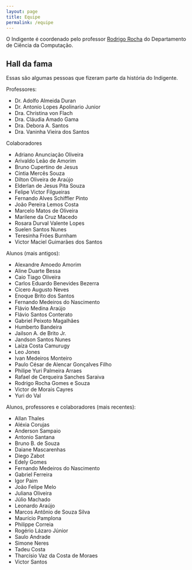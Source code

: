 ```yaml
---
layout: page
title: Equipe
permalink: /equipe
---
```


O Indigente é coordenado pelo professor [Rodrigo Rocha](http://wiki.dcc.ufba.br/DCC/ProfRodrigoRocha) do Departamento de Ciência da Computação.

## Hall da fama

Essas são algumas pessoas que fizeram parte da história do Indigente.

Professores:

- Dr. Adolfo Almeida Duran
- Dr. Antonio Lopes Apolinario Junior 
- Dra. Christina von Flach
- Dra. Cláudia Amado Gama
- Dra. Debora A. Santos
- Dra. Vaninha Vieira dos Santos

Colaboradores

- Adriano Anunciação Oliveira
- Arivaldo Leão de Amorim
- Bruno Cupertino de Jesus
- Cíntia Mercês Souza
- Dilton Oliveira de Araújo
- Elderlan de Jesus Pita Souza
- Felipe Victor Filgueiras
- Fernando Alves Schiffler Pinto
- João Pereira Lemos Costa
- Marcelo Matos de Oliveira
- Marilene da Cruz Macedo
- Rosara Durval Valente Lopes
- Suelen Santos Nunes
- Teresinha Fróes Burnham
- Victor Maciel Guimarães dos Santos

Alunos (mais antigos):

- Alexandre Amoedo Amorim
- Aline Duarte Bessa
- Caio Tiago Oliveira
- Carlos Eduardo Benevides Bezerra 
- Cícero Augusto Neves
- Enoque Brito dos Santos
- Fernando Medeiros do Nascimento
- Flávio Medina Araújo
- Flávio Santos Conterato
- Gabriel Peixoto Magalhães
- Humberto Bandeira
- Jailson A. de Brito Jr.
- Jandson Santos Nunes
- Laíza Costa Camurugy
- Leo Jones
- Ivan Medeiros Monteiro
- Paulo César de Alencar Gonçalves Filho
- Philipe Yuri Palmeira Arraes
- Rafael de Cerqueira Sanches Saraiva
- Rodrigo Rocha Gomes e Souza
- Victor de Morais Cayres
- Yuri do Val

Alunos, professores e colaboradores (mais recentes):

- Allan Thales
- Aléxia Corujas
- Anderson Sampaio
- Antonio Santana
- Bruno B. de Souza
- Daiane Mascarenhas
- Diego Zabot
- Edely Gomes
- Fernando Medeiros do Nascimento
- Gabriel Ferreira
- Igor Paim
- João Felipe Melo
- Juliana Oliveira
- Júlio Machado
- Leonardo Araújo
- Marcos Antônio de Souza Silva
- Maurício Pamplona
- Philippe Correia
- Rogério Lázaro Júnior
- Saulo Andrade
- Simone Neres
- Tadeu Costa
- Tharcísio Vaz da Costa de Moraes
- Victor Santos

